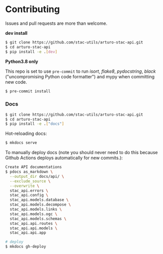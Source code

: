 # Contributing

Issues and pull requests are more than welcome.

**dev install**

```bash
$ git clone https://github.com/stac-utils/arturo-stac-api.git
$ cd arturo-stac-api
$ pip install -e .[dev]
```

**Python3.8 only**

This repo is set to use `pre-commit` to run *isort*, *flake8*, *pydocstring*, *black* ("uncompromising Python code formatter") and mypy when committing new code.

```bash
$ pre-commit install
```

### Docs

```bash
$ git clone https://github.com/stac-utils/arturo-stac-api.git
$ cd arturo-stac-api
$ pip install -e .["docs"]
```

Hot-reloading docs:

```bash
$ mkdocs serve
```

To manually deploy docs (note you should never need to do this because Github
Actions deploys automatically for new commits.):

```bash
Create API documentations
$ pdocs as_markdown \
  --output_dir docs/api/ \
  --exclude_source \
  --overwrite \
  stac_api.errors \
  stac_api.config \
  stac_api.models.database \
  stac_api.models.decompose \
  stac_api.models.links \
  stac_api.models.ogc \
  stac_api.models.schemas \
  stac_api.api.routes \
  stac_api.api.models \
  stac_api.api.app

# deploy
$ mkdocs gh-deploy
```
